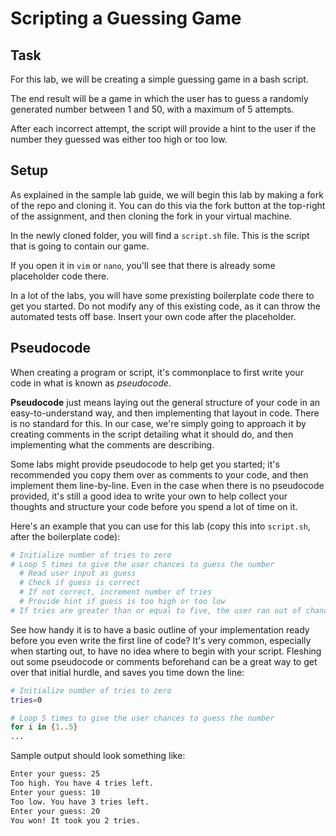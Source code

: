 # Scripting a Guessing Game

## Task

For this lab, we will be creating a simple guessing game in a bash script.

The end result will be a game in which the user has to guess a randomly generated number between 1 and 50, with a maximum of 5 attempts.

After each incorrect attempt, the script will provide a hint to the user if the number they guessed was either too high or too low.

## Setup

As explained in the sample lab guide, we will begin this lab by making a fork of the repo and cloning it. You can do this via the fork button at the top-right of the assignment, and then cloning the fork in your virtual machine.

In the newly cloned folder, you will find a `script.sh` file. This is the script that is going to contain our game.

If you open it in `vim` or `nano`, you'll see that there is already some placeholder code there. 

In a lot of the labs, you will have some prexisting boilerplate code there to get you started. Do not modify any of this existing code, as it can throw the automated tests off base. Insert your own code after the placeholder.

## Pseudocode

When creating a program or script, it's commonplace to first write your code in what is known as *pseudocode*. 

**Pseudocode** just means laying out the general structure of your code in an easy-to-understand way, and then implementing that layout in code. There is no standard for this. In our case, we're simply going to approach it by creating comments in the script detailing what it should do, and then implementing what the comments are describing.

Some labs might provide pseudocode to help get you started; it's recommended you copy them over as comments to your code, and then implement them line-by-line. Even in the case when there is no pseudocode provided, it's still a good idea to write your own to help collect your thoughts and structure your code before you spend a lot of time on it.

Here's an example that you can use for this lab (copy this into `script.sh`, after the boilerplate code):

```bash
# Initialize number of tries to zero
# Loop 5 times to give the user chances to guess the number
  # Read user input as guess
  # Check if guess is correct
  # If not correct, increment number of tries
  # Provide hint if guess is too high or too low
# If tries are greater than or equal to five, the user ran out of chances, in which case echo losing message
```

See how handy it is to have a basic outline of your implementation ready before you even write the first line of code? It's very common, especially when starting out, to have no idea where to begin with your script. Fleshing out some pseudocode or comments beforehand can be a great way to get over that initial hurdle, and saves you time down the line:

```bash
# Initialize number of tries to zero
tries=0

# Loop 5 times to give the user chances to guess the number
for i in {1..5}
...
```

Sample output should look something like:
```bash
Enter your guess: 25
Too high. You have 4 tries left.
Enter your guess: 10
Too low. You have 3 tries left.
Enter your guess: 20
You won! It took you 2 tries.
```
 
